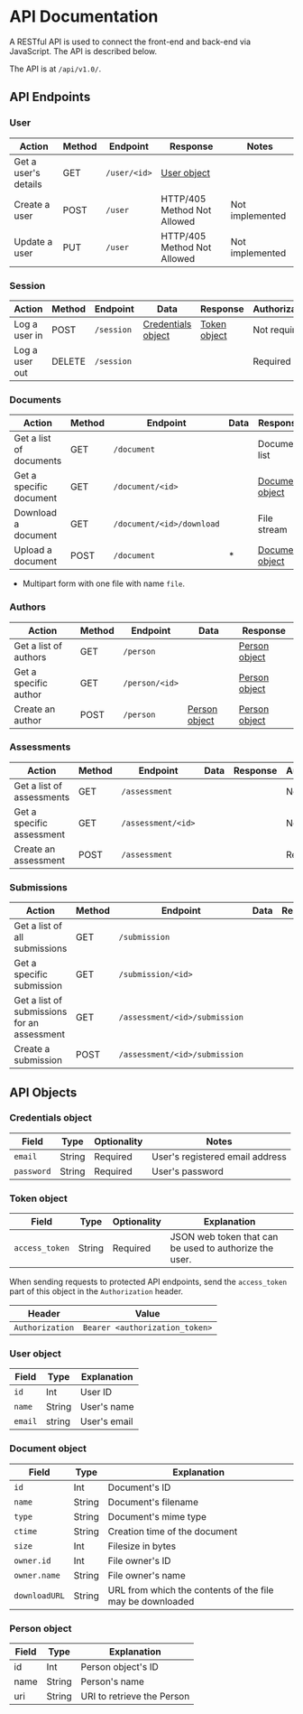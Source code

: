 # API Documentation

A RESTful API is used to connect the front-end and back-end via JavaScript. The API is described below.

The API is at `/api/v1.0/`.

## API Endpoints

### User

| Action               | Method | Endpoint     | Response                    | Notes           |
|----------------------|--------|--------------|-----------------------------|-----------------|
| Get a user's details | GET    | `/user/<id>` | [User object]               |                 |
| Create a user        | POST   | `/user`      | HTTP/405 Method Not Allowed | Not implemented |
| Update a user        | PUT    | `/user`      | HTTP/405 Method Not Allowed | Not implemented |

### Session

| Action         | Method | Endpoint   | Data                 | Response                      | Authorization |
|----------------|--------|------------|----------------------|-------------------------------|---------------|
| Log a user in  | POST   | `/session` | [Credentials object] | [Token object](#token-object) | Not required  |
| Log a user out | DELETE | `/session` |                      |                               | Required      |

### Documents

| Action                  | Method | Endpoint                  | Data | Response          | Authorization |
|-------------------------|--------|---------------------------|------|-------------------|---------------|
| Get a list of documents | GET    | `/document`               |      | Document list     | Not required  |
| Get a specific document | GET    | `/document/<id>`          |      | [Document object] | Not required  |
| Download a document     | GET    | `/document/<id>/download` |      | File stream       | Not required  |
| Upload a document       | POST   | `/document`               | *    | [Document object] | Required      |

* Multipart form with one file with name `file`.

### Authors

| Action                | Method | Endpoint       | Data            | Response        |
|-----------------------|--------|----------------|-----------------|-----------------|
| Get a list of authors | GET    | `/person`      |                 | [Person object] |
| Get a specific author | GET    | `/person/<id>` |                 | [Person object] |
| Create an author      | POST   | `/person`      | [Person object] | [Person object] |


### Assessments
| Action                    | Method | Endpoint           | Data | Response | Authorization |
|---------------------------|--------|--------------------|------|----------|---------------|
| Get a list of assessments | GET    | `/assessment`      |      |          | Not required  |
| Get a specific assessment | GET    | `/assessment/<id>` |      |          | Not required  |
| Create an assessment      | POST   | `/assessment`      |      |          | Required      |


### Submissions

| Action                                      | Method | Endpoint                      | Data | Response |
|---------------------------------------------|--------|-------------------------------|------|----------|
| Get a list of all submissions               | GET    | `/submission`                 |      |          |
| Get a specific submission                   | GET    | `/submission/<id>`            |      |          |
| Get a list of submissions for an assessment | GET    | `/assessment/<id>/submission` |      |          |
| Create a submission                         | POST   | `/assessment/<id>/submission` |      |          |


## API Objects

### Credentials object

[Credentials object]: #credentials-object

| Field      | Type   | Optionality | Notes                           |
|------------|--------|-------------|---------------------------------|
| `email`    | String | Required    | User's registered email address |
| `password` | String | Required    | User's password                 |

### Token object

| Field          | Type   | Optionality | Explanation                                            |
|----------------|--------|-------------|--------------------------------------------------------|
| `access_token` | String | Required    | JSON web token that can be used to authorize the user. |

When sending requests to protected API endpoints, send the `access_token` part of this object in the `Authorization` header.

| Header          | Value                          |
|-----------------|--------------------------------|
| `Authorization` | `Bearer <authorization_token>` |


### User object

[User object]: #user-object

| Field   | Type   | Explanation  |
|---------|--------|--------------|
| `id`    | Int    | User ID      |
| `name`  | String | User's name  |
| `email` | string | User's email |

### Document object

[Document object]: #document-object

| Field         | Type   | Explanation                                               |
|---------------|--------|-----------------------------------------------------------|
| `id`          | Int    | Document's ID                                             |
| `name`        | String | Document's filename                                       |
| `type`        | String | Document's mime type                                      |
| `ctime`       | String | Creation time of the document                             |
| `size`        | Int    | Filesize in bytes                                         |
| `owner.id`    | Int    | File owner's ID                                           |
| `owner.name`  | String | File owner's name                                         |
| `downloadURL` | String | URL from which the contents of the file may be downloaded |


### Person object

[Person object]: #person-object

| Field | Type   | Explanation                |
|-------|--------|----------------------------|
| id    | Int    | Person object's ID         |
| name  | String | Person's name              |
| uri   | String | URI to retrieve the Person |
